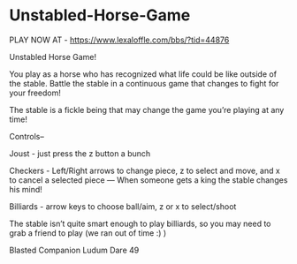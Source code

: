 # Unstabled-Horse-Game
PLAY NOW AT - https://www.lexaloffle.com/bbs/?tid=44876

Unstabled Horse Game!

You play as a horse who has recognized what life could be like outside of the stable. Battle the stable in a continuous game that changes to fight for your freedom!

The stable is a fickle being that may change the game you’re playing at any time!

Controls– 

Joust - just press the z button a bunch 

Checkers - Left/Right arrows to change piece, z to select and move, and x to cancel a selected piece 
  — When someone gets a king the stable changes his mind! 

Billiards - arrow keys to choose ball/aim, z or x to select/shoot

The stable isn’t quite smart enough to play billiards, so you may need to grab a friend to play (we ran out of time :) )

Blasted Companion Ludum Dare 49
